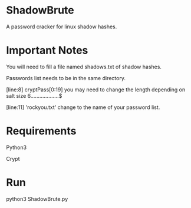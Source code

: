 # ShadowBrute
  A password cracker for linux shadow hashes.

# Important Notes
  You will need to fill a file named shadows.txt of shadow hashes.
  
  Passwords list needs to be in the same directory.
  
  [line:8] cryptPass[0:19] you may need to change the length depending on salt size $6$...................$
  
  [line:11] 'rockyou.txt' change to the name of your password list.

# Requirements
  Python3
  
  Crypt

# Run
  python3 ShadowBrute.py
